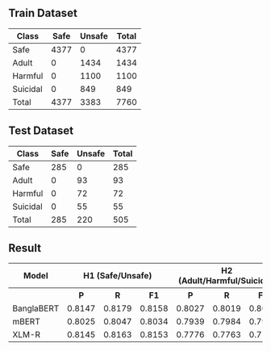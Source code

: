 ## Train Dataset
| Class  | Safe | Unsafe      | Total |
|-------|-----|----------|-----------|
| Safe | 4377 | 0 | 4377 |
| Adult | 0 | 1434 | 1434 |
| Harmful | 0 | 1100 | 1100 |
| Suicidal | 0 | 849 | 849 |
| Total | 4377 | 3383 | 7760 |

## Test Dataset
| Class  | Safe | Unsafe      | Total |
|-------|-----|----------|-----------|
| Safe | 285 | 0 | 285 |
| Adult | 0 | 93 | 93 |
| Harmful | 0 | 72 | 72 |
| Suicidal | 0 | 55 | 55 |
| Total | 285 | 220 | 505 |

## Result
<table>
    <tr>
        <th>Model</th>
        <th colspan="3">H1 (Safe/Unsafe)</th>
        <th colspan="3">H2 (Adult/Harmful/Suicidal)</th>
    </tr>
    <tr>
        <th></th>
        <th>P</th>
        <th>R</th>
        <th>F1</th>
        <th>P</th>
        <th>R</th>
        <th>F1</th>
    </tr>
    <tr>
        <td>BanglaBERT</td>
        <td>0.8147</td>
        <td>0.8179</td>
        <td>0.8158</td>
        <td>0.8027</td>
        <td>0.8019</td>
        <td>0.8005</td>
    </tr>
    <tr>
        <td>mBERT</td>
        <td>0.8025</td>
        <td>0.8047</td>
        <td>0.8034</td>
        <td>0.7939</td>
        <td>0.7984</td>
        <td>0.7942</td>
    </tr>
    <tr>
        <td>XLM-R</td>
        <td>0.8145</td>
        <td>0.8163</td>
        <td>0.8153</td>
        <td>0.7776</td>
        <td>0.7763</td>
        <td>0.7707</td>
    </tr>
</table>

